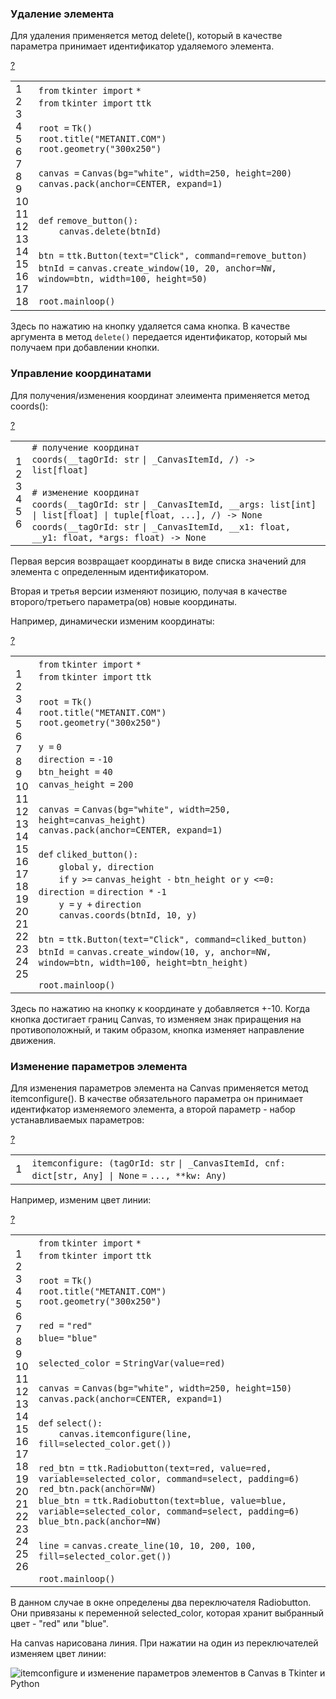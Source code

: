 ### Удаление элемента

Для удаления применяется метод delete(), который в качестве параметра принимает идентификатор удаляемого элемента.

[?](https://metanit.com/python/tkinter/7.2.php#)

<table border="0" cellpadding="0" cellspacing="0"><tbody><tr><td class="gutter"><div class="line number1 index0 alt2">1</div><div class="line number2 index1 alt1">2</div><div class="line number3 index2 alt2">3</div><div class="line number4 index3 alt1">4</div><div class="line number5 index4 alt2">5</div><div class="line number6 index5 alt1">6</div><div class="line number7 index6 alt2">7</div><div class="line number8 index7 alt1">8</div><div class="line number9 index8 alt2">9</div><div class="line number10 index9 alt1">10</div><div class="line number11 index10 alt2">11</div><div class="line number12 index11 alt1">12</div><div class="line number13 index12 alt2">13</div><div class="line number14 index13 alt1">14</div><div class="line number15 index14 alt2">15</div><div class="line number16 index15 alt1">16</div><div class="line number17 index16 alt2">17</div><div class="line number18 index17 alt1">18</div></td><td class="code"><div class="container"><div class="line number1 index0 alt2"><code class="py keyword">from</code> <code class="py plain">tkinter </code><code class="py keyword">import</code> <code class="py keyword">*</code></div><div class="line number2 index1 alt1"><code class="py keyword">from</code> <code class="py plain">tkinter </code><code class="py keyword">import</code> <code class="py plain">ttk</code></div><div class="line number3 index2 alt2">&nbsp;</div><div class="line number4 index3 alt1"><code class="py plain">root </code><code class="py keyword">=</code> <code class="py plain">Tk()</code></div><div class="line number5 index4 alt2"><code class="py plain">root.title(</code><code class="py string">"METANIT.COM"</code><code class="py plain">)</code></div><div class="line number6 index5 alt1"><code class="py plain">root.geometry(</code><code class="py string">"300x250"</code><code class="py plain">)</code></div><div class="line number7 index6 alt2">&nbsp;</div><div class="line number8 index7 alt1"><code class="py plain">canvas </code><code class="py keyword">=</code> <code class="py plain">Canvas(bg</code><code class="py keyword">=</code><code class="py string">"white"</code><code class="py plain">, width</code><code class="py keyword">=</code><code class="py value">250</code><code class="py plain">, height</code><code class="py keyword">=</code><code class="py value">200</code><code class="py plain">)</code></div><div class="line number9 index8 alt2"><code class="py plain">canvas.pack(anchor</code><code class="py keyword">=</code><code class="py plain">CENTER, expand</code><code class="py keyword">=</code><code class="py value">1</code><code class="py plain">)</code></div><div class="line number10 index9 alt1">&nbsp;</div><div class="line number11 index10 alt2">&nbsp;</div><div class="line number12 index11 alt1"><code class="py keyword">def</code> <code class="py plain">remove_button():</code></div><div class="line number13 index12 alt2"><code class="py spaces">&nbsp;&nbsp;&nbsp;&nbsp;</code><code class="py plain">canvas.delete(btnId)</code></div><div class="line number14 index13 alt1">&nbsp;</div><div class="line number15 index14 alt2"><code class="py plain">btn </code><code class="py keyword">=</code> <code class="py plain">ttk.Button(text</code><code class="py keyword">=</code><code class="py string">"Click"</code><code class="py plain">, command</code><code class="py keyword">=</code><code class="py plain">remove_button)</code></div><div class="line number16 index15 alt1"><code class="py plain">btnId </code><code class="py keyword">=</code> <code class="py plain">canvas.create_window(</code><code class="py value">10</code><code class="py plain">, </code><code class="py value">20</code><code class="py plain">, anchor</code><code class="py keyword">=</code><code class="py plain">NW, window</code><code class="py keyword">=</code><code class="py plain">btn, width</code><code class="py keyword">=</code><code class="py value">100</code><code class="py plain">, height</code><code class="py keyword">=</code><code class="py value">50</code><code class="py plain">)</code></div><div class="line number17 index16 alt2">&nbsp;</div><div class="line number18 index17 alt1"><code class="py plain">root.mainloop()</code></div></div></td></tr></tbody></table>

Здесь по нажатию на кнопку удаляется сама кнопка. В качестве аргумента в метод `delete()` передается идентификатор, который мы получаем при добавлении кнопки.

### Управление координатами

Для получения/изменения координат элеимента применяется метод coords():

[?](https://metanit.com/python/tkinter/7.2.php#)

<table border="0" cellpadding="0" cellspacing="0"><tbody><tr><td class="gutter"><div class="line number1 index0 alt2">1</div><div class="line number2 index1 alt1">2</div><div class="line number3 index2 alt2">3</div><div class="line number4 index3 alt1">4</div><div class="line number5 index4 alt2">5</div><div class="line number6 index5 alt1">6</div></td><td class="code"><div class="container"><div class="line number1 index0 alt2"><code class="py comments"># получение координат</code></div><div class="line number2 index1 alt1"><code class="py plain">coords(__tagOrId: </code><code class="py functions">str</code> <code class="py plain">| _CanvasItemId, </code><code class="py keyword">/</code><code class="py plain">) </code><code class="py keyword">-</code><code class="py plain">&gt; </code><code class="py functions">list</code><code class="py plain">[</code><code class="py functions">float</code><code class="py plain">]&nbsp;&nbsp;&nbsp;&nbsp;</code></div><div class="line number3 index2 alt2">&nbsp;</div><div class="line number4 index3 alt1"><code class="py comments"># изменение координат</code></div><div class="line number5 index4 alt2"><code class="py plain">coords(__tagOrId: </code><code class="py functions">str</code> <code class="py plain">| _CanvasItemId, __args: </code><code class="py functions">list</code><code class="py plain">[</code><code class="py functions">int</code><code class="py plain">] | </code><code class="py functions">list</code><code class="py plain">[</code><code class="py functions">float</code><code class="py plain">] | </code><code class="py functions">tuple</code><code class="py plain">[</code><code class="py functions">float</code><code class="py plain">, ...], </code><code class="py keyword">/</code><code class="py plain">) </code><code class="py keyword">-</code><code class="py plain">&gt; </code><code class="py color1">None</code></div><div class="line number6 index5 alt1"><code class="py plain">coords(__tagOrId: </code><code class="py functions">str</code> <code class="py plain">| _CanvasItemId, __x1: </code><code class="py functions">float</code><code class="py plain">, __y1: </code><code class="py functions">float</code><code class="py plain">, </code><code class="py keyword">*</code><code class="py plain">args: </code><code class="py functions">float</code><code class="py plain">) </code><code class="py keyword">-</code><code class="py plain">&gt; </code><code class="py color1">None</code></div></div></td></tr></tbody></table>

Первая версия возвращает координаты в виде списка значений для элемента с определенным идентификатором.

Вторая и третья версии изменяют позицию, получая в качестве второго/третьего параметра(ов) новые координаты.

Например, динамически изменим координаты:

[?](https://metanit.com/python/tkinter/7.2.php#)

<table border="0" cellpadding="0" cellspacing="0"><tbody><tr><td class="gutter"><div class="line number1 index0 alt2">1</div><div class="line number2 index1 alt1">2</div><div class="line number3 index2 alt2">3</div><div class="line number4 index3 alt1">4</div><div class="line number5 index4 alt2">5</div><div class="line number6 index5 alt1">6</div><div class="line number7 index6 alt2">7</div><div class="line number8 index7 alt1">8</div><div class="line number9 index8 alt2">9</div><div class="line number10 index9 alt1">10</div><div class="line number11 index10 alt2">11</div><div class="line number12 index11 alt1">12</div><div class="line number13 index12 alt2">13</div><div class="line number14 index13 alt1">14</div><div class="line number15 index14 alt2">15</div><div class="line number16 index15 alt1">16</div><div class="line number17 index16 alt2">17</div><div class="line number18 index17 alt1">18</div><div class="line number19 index18 alt2">19</div><div class="line number20 index19 alt1">20</div><div class="line number21 index20 alt2">21</div><div class="line number22 index21 alt1">22</div><div class="line number23 index22 alt2">23</div><div class="line number24 index23 alt1">24</div><div class="line number25 index24 alt2">25</div></td><td class="code"><div class="container"><div class="line number1 index0 alt2"><code class="py keyword">from</code> <code class="py plain">tkinter </code><code class="py keyword">import</code> <code class="py keyword">*</code></div><div class="line number2 index1 alt1"><code class="py keyword">from</code> <code class="py plain">tkinter </code><code class="py keyword">import</code> <code class="py plain">ttk</code></div><div class="line number3 index2 alt2">&nbsp;</div><div class="line number4 index3 alt1"><code class="py plain">root </code><code class="py keyword">=</code> <code class="py plain">Tk()</code></div><div class="line number5 index4 alt2"><code class="py plain">root.title(</code><code class="py string">"METANIT.COM"</code><code class="py plain">)</code></div><div class="line number6 index5 alt1"><code class="py plain">root.geometry(</code><code class="py string">"300x250"</code><code class="py plain">)</code></div><div class="line number7 index6 alt2">&nbsp;</div><div class="line number8 index7 alt1"><code class="py plain">y </code><code class="py keyword">=</code> <code class="py value">0</code></div><div class="line number9 index8 alt2"><code class="py plain">direction </code><code class="py keyword">=</code> <code class="py keyword">-</code><code class="py value">10</code></div><div class="line number10 index9 alt1"><code class="py plain">btn_height </code><code class="py keyword">=</code> <code class="py value">40</code></div><div class="line number11 index10 alt2"><code class="py plain">canvas_height </code><code class="py keyword">=</code> <code class="py value">200</code></div><div class="line number12 index11 alt1">&nbsp;</div><div class="line number13 index12 alt2"><code class="py plain">canvas </code><code class="py keyword">=</code> <code class="py plain">Canvas(bg</code><code class="py keyword">=</code><code class="py string">"white"</code><code class="py plain">, width</code><code class="py keyword">=</code><code class="py value">250</code><code class="py plain">, height</code><code class="py keyword">=</code><code class="py plain">canvas_height)</code></div><div class="line number14 index13 alt1"><code class="py plain">canvas.pack(anchor</code><code class="py keyword">=</code><code class="py plain">CENTER, expand</code><code class="py keyword">=</code><code class="py value">1</code><code class="py plain">)</code></div><div class="line number15 index14 alt2">&nbsp;</div><div class="line number16 index15 alt1"><code class="py keyword">def</code> <code class="py plain">cliked_button():</code></div><div class="line number17 index16 alt2"><code class="py spaces">&nbsp;&nbsp;&nbsp;&nbsp;</code><code class="py keyword">global</code> <code class="py plain">y, direction</code></div><div class="line number18 index17 alt1"><code class="py spaces">&nbsp;&nbsp;&nbsp;&nbsp;</code><code class="py keyword">if</code> <code class="py plain">y &gt;</code><code class="py keyword">=</code> <code class="py plain">canvas_height </code><code class="py keyword">-</code> <code class="py plain">btn_height </code><code class="py keyword">or</code> <code class="py plain">y &lt;</code><code class="py keyword">=</code><code class="py value">0</code><code class="py plain">: direction </code><code class="py keyword">=</code> <code class="py plain">direction </code><code class="py keyword">*</code> <code class="py keyword">-</code><code class="py value">1</code></div><div class="line number19 index18 alt2"><code class="py spaces">&nbsp;&nbsp;&nbsp;&nbsp;</code><code class="py plain">y </code><code class="py keyword">=</code> <code class="py plain">y </code><code class="py keyword">+</code> <code class="py plain">direction</code></div><div class="line number20 index19 alt1"><code class="py spaces">&nbsp;&nbsp;&nbsp;&nbsp;</code><code class="py plain">canvas.coords(btnId, </code><code class="py value">10</code><code class="py plain">, y)</code></div><div class="line number21 index20 alt2">&nbsp;</div><div class="line number22 index21 alt1"><code class="py plain">btn </code><code class="py keyword">=</code> <code class="py plain">ttk.Button(text</code><code class="py keyword">=</code><code class="py string">"Click"</code><code class="py plain">, command</code><code class="py keyword">=</code><code class="py plain">cliked_button)</code></div><div class="line number23 index22 alt2"><code class="py plain">btnId </code><code class="py keyword">=</code> <code class="py plain">canvas.create_window(</code><code class="py value">10</code><code class="py plain">, y, anchor</code><code class="py keyword">=</code><code class="py plain">NW, window</code><code class="py keyword">=</code><code class="py plain">btn, width</code><code class="py keyword">=</code><code class="py value">100</code><code class="py plain">, height</code><code class="py keyword">=</code><code class="py plain">btn_height)</code></div><div class="line number24 index23 alt1">&nbsp;</div><div class="line number25 index24 alt2"><code class="py plain">root.mainloop()</code></div></div></td></tr></tbody></table>

Здесь по нажатию на кнопку к координате y добавляется +-10. Когда кнопка достигает границ Canvas, то изменяем знак приращения на противоположный, и таким образом, кнопка изменяет направление движения.

### Изменение параметров элемента

Для изменения параметров элемента на Canvas применяется метод itemconfigure(). В качестве обязательного параметра он принимает идентифкатор изменяемого элемента, а второй параметр - набор устанавливаемых параметров:

[?](https://metanit.com/python/tkinter/7.2.php#)

<table border="0" cellpadding="0" cellspacing="0"><tbody><tr><td class="gutter"><div class="line number1 index0 alt2">1</div></td><td class="code"><div class="container"><div class="line number1 index0 alt2"><code class="py plain">itemconfigure: (tagOrId: </code><code class="py functions">str</code> <code class="py plain">| _CanvasItemId, cnf: </code><code class="py functions">dict</code><code class="py plain">[</code><code class="py functions">str</code><code class="py plain">, </code><code class="py functions">Any</code><code class="py plain">] | </code><code class="py color1">None</code> <code class="py keyword">=</code> <code class="py plain">..., </code><code class="py keyword">*</code><code class="py keyword">*</code><code class="py plain">kw: </code><code class="py functions">Any</code><code class="py plain">)</code></div></div></td></tr></tbody></table>

Например, изменим цвет линии:

[?](https://metanit.com/python/tkinter/7.2.php#)

<table border="0" cellpadding="0" cellspacing="0"><tbody><tr><td class="gutter"><div class="line number1 index0 alt2">1</div><div class="line number2 index1 alt1">2</div><div class="line number3 index2 alt2">3</div><div class="line number4 index3 alt1">4</div><div class="line number5 index4 alt2">5</div><div class="line number6 index5 alt1">6</div><div class="line number7 index6 alt2">7</div><div class="line number8 index7 alt1">8</div><div class="line number9 index8 alt2">9</div><div class="line number10 index9 alt1">10</div><div class="line number11 index10 alt2">11</div><div class="line number12 index11 alt1">12</div><div class="line number13 index12 alt2">13</div><div class="line number14 index13 alt1">14</div><div class="line number15 index14 alt2">15</div><div class="line number16 index15 alt1">16</div><div class="line number17 index16 alt2">17</div><div class="line number18 index17 alt1">18</div><div class="line number19 index18 alt2">19</div><div class="line number20 index19 alt1">20</div><div class="line number21 index20 alt2">21</div><div class="line number22 index21 alt1">22</div><div class="line number23 index22 alt2">23</div><div class="line number24 index23 alt1">24</div><div class="line number25 index24 alt2">25</div><div class="line number26 index25 alt1">26</div></td><td class="code"><div class="container"><div class="line number1 index0 alt2"><code class="py keyword">from</code> <code class="py plain">tkinter </code><code class="py keyword">import</code> <code class="py keyword">*</code></div><div class="line number2 index1 alt1"><code class="py keyword">from</code> <code class="py plain">tkinter </code><code class="py keyword">import</code> <code class="py plain">ttk</code></div><div class="line number3 index2 alt2">&nbsp;</div><div class="line number4 index3 alt1"><code class="py plain">root </code><code class="py keyword">=</code> <code class="py plain">Tk()</code></div><div class="line number5 index4 alt2"><code class="py plain">root.title(</code><code class="py string">"METANIT.COM"</code><code class="py plain">)</code></div><div class="line number6 index5 alt1"><code class="py plain">root.geometry(</code><code class="py string">"300x250"</code><code class="py plain">)</code></div><div class="line number7 index6 alt2">&nbsp;</div><div class="line number8 index7 alt1"><code class="py plain">red </code><code class="py keyword">=</code> <code class="py string">"red"</code></div><div class="line number9 index8 alt2"><code class="py plain">blue</code><code class="py keyword">=</code> <code class="py string">"blue"</code></div><div class="line number10 index9 alt1">&nbsp;</div><div class="line number11 index10 alt2"><code class="py plain">selected_color </code><code class="py keyword">=</code> <code class="py plain">StringVar(value</code><code class="py keyword">=</code><code class="py plain">red)</code></div><div class="line number12 index11 alt1">&nbsp;</div><div class="line number13 index12 alt2"><code class="py plain">canvas </code><code class="py keyword">=</code> <code class="py plain">Canvas(bg</code><code class="py keyword">=</code><code class="py string">"white"</code><code class="py plain">, width</code><code class="py keyword">=</code><code class="py value">250</code><code class="py plain">, height</code><code class="py keyword">=</code><code class="py value">150</code><code class="py plain">)</code></div><div class="line number14 index13 alt1"><code class="py plain">canvas.pack(anchor</code><code class="py keyword">=</code><code class="py plain">CENTER, expand</code><code class="py keyword">=</code><code class="py value">1</code><code class="py plain">)</code></div><div class="line number15 index14 alt2">&nbsp;</div><div class="line number16 index15 alt1"><code class="py keyword">def</code> <code class="py plain">select():</code></div><div class="line number17 index16 alt2"><code class="py spaces">&nbsp;&nbsp;&nbsp;&nbsp;</code><code class="py plain">canvas.itemconfigure(line, fill</code><code class="py keyword">=</code><code class="py plain">selected_color.get())</code></div><div class="line number18 index17 alt1">&nbsp;</div><div class="line number19 index18 alt2"><code class="py plain">red_btn </code><code class="py keyword">=</code> <code class="py plain">ttk.Radiobutton(text</code><code class="py keyword">=</code><code class="py plain">red, value</code><code class="py keyword">=</code><code class="py plain">red, variable</code><code class="py keyword">=</code><code class="py plain">selected_color, command</code><code class="py keyword">=</code><code class="py plain">select, padding</code><code class="py keyword">=</code><code class="py value">6</code><code class="py plain">)</code></div><div class="line number20 index19 alt1"><code class="py plain">red_btn.pack(anchor</code><code class="py keyword">=</code><code class="py plain">NW)</code></div><div class="line number21 index20 alt2"><code class="py plain">blue_btn </code><code class="py keyword">=</code> <code class="py plain">ttk.Radiobutton(text</code><code class="py keyword">=</code><code class="py plain">blue, value</code><code class="py keyword">=</code><code class="py plain">blue, variable</code><code class="py keyword">=</code><code class="py plain">selected_color, command</code><code class="py keyword">=</code><code class="py plain">select, padding</code><code class="py keyword">=</code><code class="py value">6</code><code class="py plain">)</code></div><div class="line number22 index21 alt1"><code class="py plain">blue_btn.pack(anchor</code><code class="py keyword">=</code><code class="py plain">NW)</code></div><div class="line number23 index22 alt2">&nbsp;</div><div class="line number24 index23 alt1"><code class="py plain">line </code><code class="py keyword">=</code> <code class="py plain">canvas.create_line(</code><code class="py value">10</code><code class="py plain">, </code><code class="py value">10</code><code class="py plain">, </code><code class="py value">200</code><code class="py plain">, </code><code class="py value">100</code><code class="py plain">, fill</code><code class="py keyword">=</code><code class="py plain">selected_color.get())</code></div><div class="line number25 index24 alt2">&nbsp;</div><div class="line number26 index25 alt1"><code class="py plain">root.mainloop()</code></div></div></td></tr></tbody></table>

В данном случае в окне определены два переключателя Radiobutton. Они привязаны к переменной selected\_color, которая хранит выбранный цвет - "red" или "blue".

На canvas нарисована линия. При нажатии на один из переключателей изменяем цвет линии:

![itemconfigure и изменение параметров элементов в Canvas в Tkinter и Python](https://metanit.com/python/tkinter/7.2.php./pics/5.11.png)